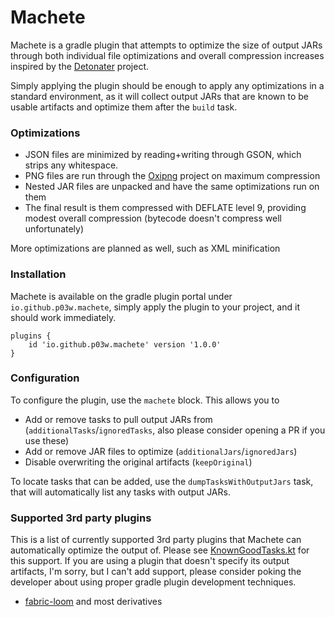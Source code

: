 # Machete

Machete is a gradle plugin that attempts to optimize the size of output JARs
through both individual file optimizations and overall compression increases inspired by the [Detonater](https://github.com/EnnuiL/Detonater) project.

Simply applying the plugin should be enough to apply any optimizations in a standard environment,
as it will collect output JARs that are known to be usable artifacts and optimize them after the `build` task.

### Optimizations

- JSON files are minimized by reading+writing through GSON, which strips any whitespace.
- PNG files are run through the [Oxipng](https://github.com/shssoichiro/oxipng) project on maximum compression
- Nested JAR files are unpacked and have the same optimizations run on them
- The final result is them compressed with DEFLATE level 9, providing modest overall compression (bytecode doesn't compress well unfortunately)

More optimizations are planned as well, such as XML minification

### Installation

Machete is available on the gradle plugin portal under `io.github.p03w.machete`, simply apply
the plugin to your project, and it should work immediately.

```
plugins {
	id 'io.github.p03w.machete' version '1.0.0'
}
```

### Configuration

To configure the plugin, use the `machete` block. This allows you to

- Add or remove tasks to pull output JARs from (`additionalTasks`/`ignoredTasks`, also please consider opening a PR if you use these)
- Add or remove JAR files to optimize (`additionalJars`/`ignoredJars`)
- Disable overwriting the original artifacts (`keepOriginal`)

To locate tasks that can be added, use the `dumpTasksWithOutputJars` task, that will automatically list any tasks with output JARs.

### Supported 3rd party plugins

This is a list of currently supported 3rd party plugins that Machete can automatically optimize the output of.
Please see [KnownGoodTasks.kt](https://github.com/P03W/Machete/blob/master/src/main/kotlin/io/github/p03w/machete/util/KnownGoodTasks.kt) for this support.
If you are using a plugin that doesn't specify its output artifacts, I'm sorry, but I can't add support,
please consider poking the developer about using proper gradle plugin development techniques.

- [fabric-loom](https://github.com/FabricMC/fabric-loom/) and most derivatives
